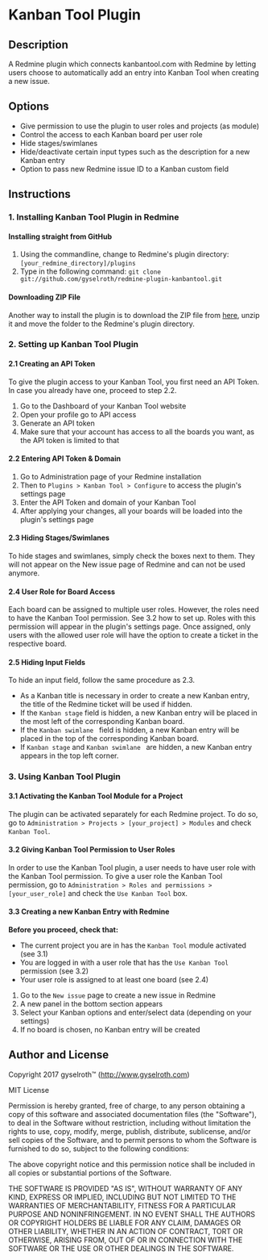 Kanban Tool Plugin
==================
Description
-----------
A Redmine plugin which connects kanbantool.com with Redmine by letting users choose to automatically add an entry into Kanban Tool when creating a new issue.

Options
-------
 - Give permission to use the plugin to user roles and projects (as module)
 - Control the access to each Kanban board per user role
 - Hide stages/swimlanes
 - Hide/deactivate certain input types such as the description for a new Kanban entry
 - Option to pass new Redmine issue ID to a Kanban custom field

Instructions
------------
### 1. Installing Kanban Tool Plugin in Redmine

#### Installing straight from GitHub
1. Using the commandline, change to Redmine's plugin directory:
``` [your_redmine_directory]/plugins ```
2. Type in the following command:
``` git clone git://github.com/gyselroth/redmine-plugin-kanbantool.git ```
#### Downloading ZIP File
Another way to install the plugin is to download the ZIP file from [here](https://github.com/gyselroth/redmine-plugin-kanbantool/archive/master.zip), unzip it and move the folder to the Redmine's plugin directory.

### 2. Setting up Kanban Tool Plugin

#### 2.1 Creating an API Token
To give the plugin access to your Kanban Tool, you first need an API Token. In case you already have one, proceed to step 2.2.

1. Go to the Dashboard of your Kanban Tool website
2. Open your profile go to API access
3. Generate an API token
4. Make sure that your account has access to all the boards you want, as the API token is limited to that

#### 2.2 Entering API Token & Domain
1. Go to Administration page of your Redmine installation
2. Then to ``` Plugins > Kanban Tool > Configure ``` to access the plugin's settings page
3. Enter the API Token and domain of your Kanban Tool
4. After applying your changes, all your boards will be loaded into the plugin's settings page

#### 2.3 Hiding Stages/Swimlanes
To hide stages and swimlanes, simply check the boxes next to them. They will not appear on the New issue page of Redmine and can not be used anymore.

#### 2.4 User Role for Board Access
Each board can be assigned to multiple user roles. However, the roles need to have the Kanban Tool permission. See 3.2 how to set up. Roles with this permission will appear in the plugin's settings page. Once assigned, only users with the allowed user role will have the option to create a ticket in the respective board.

#### 2.5 Hiding Input Fields
To hide an input field, follow the same procedure as 2.3.
- As a Kanban title is necessary in order to create a new Kanban entry, the title of the Redmine ticket will be used if hidden.
- If the ``` Kanban stage ``` field is hidden, a new Kanban entry will be placed in the most left of the corresponding Kanban board.
- If the ```Kanban swimlane ``` field is hidden, a new Kanban entry will be placed in the top of the corresponding Kanban board.
- If ``` Kanban stage ``` and ```Kanban swimlane ``` are hidden, a new Kanban entry appears in the top left corner.

### 3. Using Kanban Tool Plugin

#### 3.1 Activating the Kanban Tool Module for a Project
The plugin can be activated separately for each Redmine project. To do so, go to ``` Administration > Projects > [your_project] > Modules ``` and check ``` Kanban Tool ```.

#### 3.2 Giving Kanban Tool Permission to User Roles
In order to use the Kanban Tool plugin, a user needs to have user role with the Kanban Tool permission. To give a user role the Kanban Tool permission, go to ``` Administration > Roles and permissions > [your_user_role] ``` and check the ``` Use Kanban Tool ``` box.

#### 3.3 Creating a new Kanban Entry with Redmine
**Before you proceed, check that:**
- The current project you are in has the ``` Kanban Tool ``` module activated (see 3.1)
- You are logged in with a user role that has the ``` Use Kanban Tool ``` permission (see 3.2)
- Your user role is assigned to at least one board (see 2.4)

1. Go to the ``` New issue ``` page to create a new issue in Redmine
2. A new panel in the bottom section appears
3. Select your Kanban options and enter/select data (depending on your settings)
4. If no board is chosen, no Kanban entry will be created

Author and License
------------------
Copyright 2017 gyselroth™ (http://www.gyselroth.com)

MIT License

Permission is hereby granted, free of charge, to any person obtaining a copy of this software and associated documentation files (the "Software"), to deal in the Software without restriction, including without limitation the rights to use, copy, modify, merge, publish, distribute, sublicense, and/or sell copies of the Software, and to permit persons to whom the Software is furnished to do so, subject to the following conditions:

The above copyright notice and this permission notice shall be included in all copies or substantial portions of the Software.

THE SOFTWARE IS PROVIDED "AS IS", WITHOUT WARRANTY OF ANY KIND, EXPRESS OR IMPLIED, INCLUDING BUT NOT LIMITED TO THE WARRANTIES OF MERCHANTABILITY, FITNESS FOR A PARTICULAR PURPOSE AND NONINFRINGEMENT. IN NO EVENT SHALL THE AUTHORS OR COPYRIGHT HOLDERS BE LIABLE FOR ANY CLAIM, DAMAGES OR OTHER LIABILITY, WHETHER IN AN ACTION OF CONTRACT, TORT OR OTHERWISE, ARISING FROM, OUT OF OR IN CONNECTION WITH THE SOFTWARE OR THE USE OR OTHER DEALINGS IN THE SOFTWARE.
